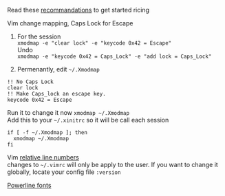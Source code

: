 Read these [recommandations](https://wiki.archlinux.org/index.php/general_recommendations) to get started ricing     

Vim change mapping, Caps Lock for Escape   
1. For the session    
`xmodmap -e "clear lock" -e "keycode 0x42 = Escape"`   
Undo   
`xmodmap -e "keycode 0x42 = Caps_Lock" -e "add lock = Caps_Lock"`   

2. Permenantly, edit `~/.Xmodmap`   
```
!! No Caps Lock
clear lock
!! Make Caps_lock an escape key.
keycode 0x42 = Escape 
```   
Run it to change it now `xmodmap ~/.Xmodmap`  
Add this to your `~/.xinitrc` so it will be call each session   
```
if [ -f ~/.Xmodmap ]; then
  xmodmap ~/.Xmodmap
fi
```   

Vim [relative line numbers](https://jeffkreeftmeijer.com/vim-number/)   
changes to `~/.vimrc` will only be apply to the user. If you want to change it
globally, locate your config file `:version`

[Powerline fonts](https://github.com/powerline/fonts)
